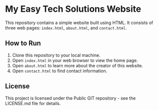 # My Easy Tech Solutions Website  

This repository contains a simple website built using HTML. It consists of three web pages: `index.html`, `about.html`, and `contact.html`.

## How to Run

1. Clone this repository to your local machine.
2. Open `index.html` in your web browser to view the home page.
3. Open `about.html` to learn more about the creator of this website.
4. Open `contact.html` to find contact information.

## License

This project is licensed under the Public GIT repository - see the LICENSE.md file for details.
